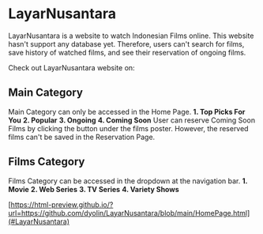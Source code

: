 # LayarNusantara
LayarNusantara is a website to watch Indonesian Films online. This website hasn't support any database yet.
Therefore, users can't search for films, save history of watched films, and see their reservation of ongoing films.

Check out LayarNusantara website on: <a name="LayarNusanatara"></a>

## Main Category
Main Category can only be accessed in the Home Page.
**1. Top Picks For You**
**2. Popular**
**3. Ongoing**
**4. Coming Soon**
      User can reserve Coming Soon Films by clicking the button under the films poster. However, the reserved films can't be saved in the Reservation Page.

## Films Category
Films Category can be accessed in the dropdown at the navigation bar.
**1. Movie**
**2. Web Series**
**3. TV Series**
**4. Variety Shows**

[https://html-preview.github.io/?url=https://github.com/dyolin/LayarNusantara/blob/main/HomePage.html](#LayarNusantara)
